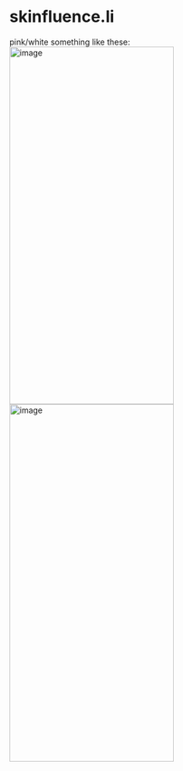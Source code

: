 # skinfluence.li

pink/white
something like these: 
<img width="290" height="629" alt="image" src="https://github.com/user-attachments/assets/a33a27fa-377b-4ac6-9872-fde5fa352974" />
<img width="290" height="629" alt="image" src="https://github.com/user-attachments/assets/7551494f-9d0a-4dc1-b1c3-215eba984e9b" />
